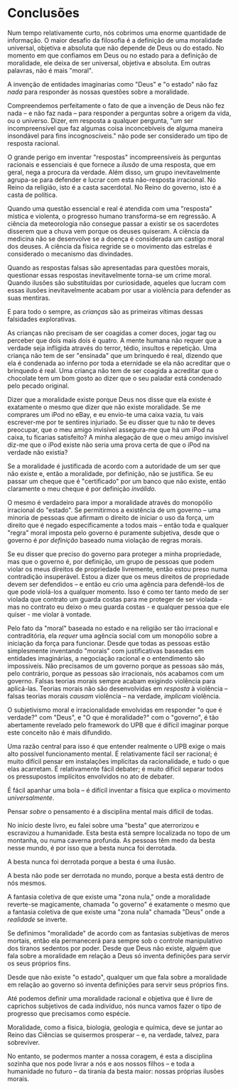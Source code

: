 # Conclusões

Num tempo relativamente curto, nós cobrimos uma enorme quantidade de informação. O maior desafio da filosofia é a definição de uma moralidade universal, objetiva e absoluta que não depende de Deus ou do estado. No momento em que confiamos em Deus ou no estado para a definição de moralidade, ele deixa de ser universal, objetiva e absoluta. Em outras palavras, não é mais "moral".

A invenção de entidades imaginarias como "Deus" e "o estado" não faz *nada* para responder às nossas questões sobre a moralidade.

Compreendemos perfeitamente o fato de que a invenção de Deus não fez nada – e não faz nada – para responder a perguntas sobre a origem da vida, ou o universo. Dizer, em resposta a qualquer pergunta, "um ser incompreensível que faz algumas coisa inconcebíveis de alguma maneira insondável para fins incognoscíveis." não pode ser considerado um tipo de resposta racional.

O grande perigo em inventar "respostas" incompreensíveis às perguntas racionais e essenciais é que fornece a *ilusão* de uma resposta, que em geral, nega a procura da verdade. Além disso, um grupo inevitavelmente agrupa-se para defender e lucrar com esta não-resposta irracional. No Reino da religião, isto é a casta sacerdotal. No Reino do governo, isto é a casta de política.

Quando uma questão essencial e real é atendida com uma "resposta" mística e violenta, o progresso humano transforma-se em regressão. A ciência da meteorologia não consegue passar a existir se os sacerdotes disserem que a chuva vem porque os deuses quiseram. A ciência da medicina não se desenvolve se a doença é considerada um castigo moral dos deuses. A ciência da física regride se o movimento das estrelas é considerado o mecanismo das divindades.

Quando as respostas falsas são apresentadas para questões morais, questionar essas respostas inevitavelmente torna-se um crime moral. Quando ilusões são substituídas por curiosidade, aqueles que lucram com essas ilusões inevitavelmente acabam por usar a violência para defender as suas mentiras.

E para todo o sempre, as *crianças* são as primeiras vítimas dessas falsidades explorativas.

As crianças não precisam de ser coagidas a comer doces, jogar tag ou perceber que dois mais dois é quatro. A mente humana não requer que a verdade seja infligida através do terror, tédio, insultos e repetição. Uma criança não tem de ser "ensinada" que um brinquedo é real, dizendo que ela é condenada ao inferno por toda a eternidade se ela não acreditar que o brinquedo é real. Uma criança não tem de ser coagida a acreditar que o chocolate tem um bom gosto ao dizer que o seu paladar está condenado pelo pecado original.

Dizer que a moralidade existe porque Deus nos disse que ela existe é exatamente o mesmo que dizer que não existe moralidade. Se me comprares um iPod no eBay, e eu envio-te uma caixa vazia, tu vais escrever-me por te sentires injuriado. Se eu disser que tu não te deves preocupar, que o meu amigo invisível assegura-me que há um iPod na caixa, tu ficarias satisfeito? A minha alegação de que o meu amigo invisível diz-me que o iPod existe não seria uma prova certa de que o iPod na verdade não existia?

Se a moralidade é justificada de acordo com a autoridade de um ser que não existe e, então a moralidade, por definição, não se justifica. Se eu passar um cheque que é "certificado" por um banco que não existe, então claramente o meu cheque é por definição *inválido.*

O mesmo é verdadeiro para impor a moralidade através do monopólio irracional do "estado". Se permitirmos a existência de um governo – uma minoria de pessoas que afirmam o direito de iniciar o uso da força, um direito que é negado especificamente a todos mais – então toda e qualquer "regra" moral imposta pelo governo é puramente subjetiva, desde que o governo é *por definição* baseado numa violação de regras morais.

Se eu disser que preciso do governo para proteger a minha propriedade, mas que o governo é, por definição, um grupo de pessoas que podem violar os meus direitos de propriedade livremente, então estou preso numa contradição insuperável. Estou a dizer que os meus direitos de propriedade devem ser defendidos – e então eu crio uma agência para defendê-los de que pode violá-los a qualquer momento. Isso é como ter tanto medo de ser violada que contrato um guarda costas para me proteger de ser violada - mas no contrato eu deixo o meu guarda costas - e qualquer pessoa que ele quiser - me violar à vontade.

Pelo fato da "moral" baseada no estado e na religião ser tão irracional e contraditória, ela *requer* uma agência social com um monopólio sobre a iniciação da força para funcionar. Desde que todas as pessoas estão simplesmente inventando "morais" com justificativas baseadas em entidades imaginárias, a negociação racional e o entendimento são impossiveís. Não precisamos de um governo porque as pessoas são más, pelo contrário, porque as pessoas são irracionais, nós acabamos com um governo. Falsas teorias morais sempre acabam exigindo violência para aplicá-las. Teorias morais não são desenvolvidas em *resposta* à violência – falsas teorias morais *causam* violência – na verdade, *implicam* violência.         

O subjetivismo moral e irracionalidade envolvidas em responder "o que é verdade?" com "Deus", e "O que é moralidade?" com o "governo", é tão abertamente revelado pelo framework do UPB que é difícil imaginar porque este conceito não é mais difundido.

Uma razão central para isso é que entender realmente o UPB exige o mais alto possível funcionamento mental. É relativamente fácil ser racional; é muito difícil pensar em instalações implícitas da racionalidade, e tudo o que elas acarretam. É relativamente fácil debater; é muito difícil separar todos os pressupostos implícitos envolvidos no ato de debater.

É fácil apanhar uma bola – é difícil inventar a física que explica o movimento *universalmente*.

Pensar *sobre* o pensamento é a disciplina mental mais difícil de todas.

No início deste livro, eu falei sobre uma "besta" que aterrorizou e escravizou a humanidade. Esta besta está sempre localizada no topo de um montanha, ou numa caverna profunda. As pessoas têm medo da besta nesse mundo, é por isso que a besta nunca foi derrotada.  

A besta nunca foi derrotada porque a besta é uma ilusão.

A besta não pode ser derrotada no mundo, porque a besta está dentro de nós mesmos.

A fantasia coletiva de que existe uma "zona nula," onde a moralidade reverte-se magicamente, chamada "o governo" é exatamente o mesmo que a fantasia coletiva de que existe uma "zona nula" chamada "Deus" onde a *realidade* se inverte.

Se definimos "moralidade" de acordo com as fantasias subjetivas de meros mortais, então ela permanecerá para sempre sob o controle manipulativo dos tiranos sedentos por poder. Desde que Deus não existe, alguém que fala sobre a moralidade em relação a Deus só inventa definições para servir os seus próprios fins.

Desde que não existe "o estado", qualquer um que fala sobre a moralidade em relação ao governo só inventa definições para servir seus próprios fins.

Até podemos definir uma moralidade racional e objetiva que é livre de caprichos subjetivos de cada indivíduo, nós nunca vamos fazer o tipo de progresso que precisamos como espécie.

Moralidade, como a física, biologia, geologia e química, deve se juntar ao Reino das Ciências se quisermos prosperar – e, na verdade, talvez, para sobreviver.

No entanto, se podermos manter a nossa coragem, é esta a disciplina sozinha que nos pode livrar a nós e aos nossos filhos – e toda a humanidade no futuro – da tirania da besta maior: nossas próprias ilusões morais.
